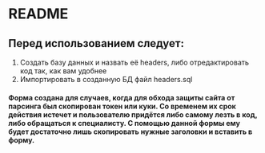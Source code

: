 # README
## Перед использованием следует:
1. Создать базу данных и назвать её headers, либо отредактировать код так, как вам удобнее
2. Импортировать в созданную БД файл headers.sql
#### Форма создана для случаев, когда для обхода защиты сайта от парсинга был скопирован токен или куки. Со временем их срок действия истечет и пользователю придётся либо самому лезть в код, либо обращаться к специалисту. С помощью данной формы ему будет достаточно лишь скопировать нужные заголовки и вставить в форму.
